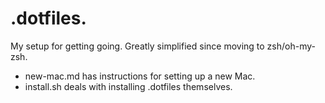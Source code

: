 # .dotfiles.

My setup for getting going. Greatly simplified since moving to zsh/oh-my-zsh.

* new-mac.md has instructions for setting up a new Mac.
* install.sh deals with installing .dotfiles themselves.
